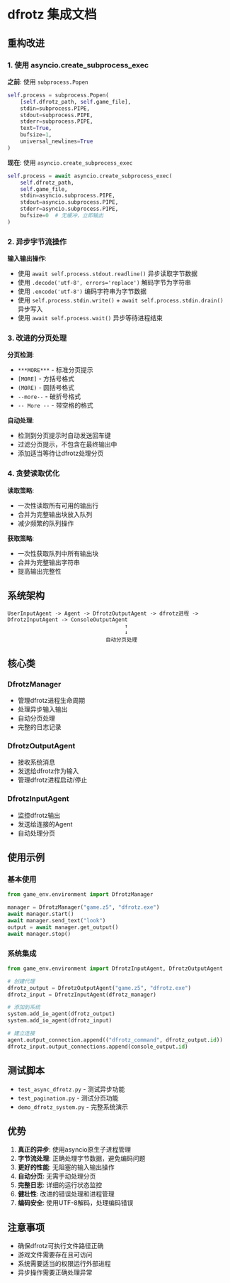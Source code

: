 # dfrotz 集成文档

## 重构改进

### 1. 使用 asyncio.create_subprocess_exec

**之前**: 使用 `subprocess.Popen`
```python
self.process = subprocess.Popen(
    [self.dfrotz_path, self.game_file],
    stdin=subprocess.PIPE,
    stdout=subprocess.PIPE,
    stderr=subprocess.PIPE,
    text=True,
    bufsize=1,
    universal_newlines=True
)
```

**现在**: 使用 `asyncio.create_subprocess_exec`
```python
self.process = await asyncio.create_subprocess_exec(
    self.dfrotz_path,
    self.game_file,
    stdin=asyncio.subprocess.PIPE,
    stdout=asyncio.subprocess.PIPE,
    stderr=asyncio.subprocess.PIPE,
    bufsize=0  # 无缓冲，立即输出
)
```

### 2. 异步字节流操作

**输入输出操作**:
- 使用 `await self.process.stdout.readline()` 异步读取字节数据
- 使用 `.decode('utf-8', errors='replace')` 解码字节为字符串
- 使用 `.encode('utf-8')` 编码字符串为字节数据
- 使用 `self.process.stdin.write()` + `await self.process.stdin.drain()` 异步写入
- 使用 `await self.process.wait()` 异步等待进程结束

### 3. 改进的分页处理

**分页检测**:
- `***MORE***` - 标准分页提示
- `[MORE]` - 方括号格式
- `(MORE)` - 圆括号格式  
- `--more--` - 破折号格式
- `-- More --` - 带空格的格式

**自动处理**:
- 检测到分页提示时自动发送回车键
- 过滤分页提示，不包含在最终输出中
- 添加适当等待让dfrotz处理分页

### 4. 贪婪读取优化

**读取策略**:
- 一次性读取所有可用的输出行
- 合并为完整输出块放入队列
- 减少频繁的队列操作

**获取策略**:
- 一次性获取队列中所有输出块
- 合并为完整输出字符串
- 提高输出完整性

## 系统架构

```
UserInputAgent -> Agent -> DfrotzOutputAgent -> dfrotz进程 -> DfrotzInputAgent -> ConsoleOutputAgent
                                     ↑
                                     ↓
                               自动分页处理
```

## 核心类

### DfrotzManager
- 管理dfrotz进程生命周期
- 处理异步输入输出
- 自动分页处理
- 完整的日志记录

### DfrotzOutputAgent
- 接收系统消息
- 发送给dfrotz作为输入
- 管理dfrotz进程启动/停止

### DfrotzInputAgent
- 监控dfrotz输出
- 发送给连接的Agent
- 自动处理分页

## 使用示例

### 基本使用
```python
from game_env.environment import DfrotzManager

manager = DfrotzManager("game.z5", "dfrotz.exe")
await manager.start()
await manager.send_text("look")
output = await manager.get_output()
await manager.stop()
```

### 系统集成
```python
from game_env.environment import DfrotzInputAgent, DfrotzOutputAgent

# 创建代理
dfrotz_output = DfrotzOutputAgent("game.z5", "dfrotz.exe")
dfrotz_input = DfrotzInputAgent(dfrotz_manager)

# 添加到系统
system.add_io_agent(dfrotz_output)
system.add_io_agent(dfrotz_input)

# 建立连接
agent.output_connection.append(("dfrotz_command", dfrotz_output.id))
dfrotz_input.output_connections.append(console_output.id)
```

## 测试脚本

- `test_async_dfrotz.py` - 测试异步功能
- `test_pagination.py` - 测试分页功能  
- `demo_dfrotz_system.py` - 完整系统演示

## 优势

1. **真正的异步**: 使用asyncio原生子进程管理
2. **字节流处理**: 正确处理字节数据，避免编码问题
3. **更好的性能**: 无阻塞的输入输出操作
4. **自动分页**: 无需手动处理分页
5. **完整日志**: 详细的运行状态监控
6. **健壮性**: 改进的错误处理和进程管理
7. **编码安全**: 使用UTF-8解码，处理编码错误

## 注意事项

- 确保dfrotz可执行文件路径正确
- 游戏文件需要存在且可访问
- 系统需要适当的权限运行外部进程
- 异步操作需要正确处理异常